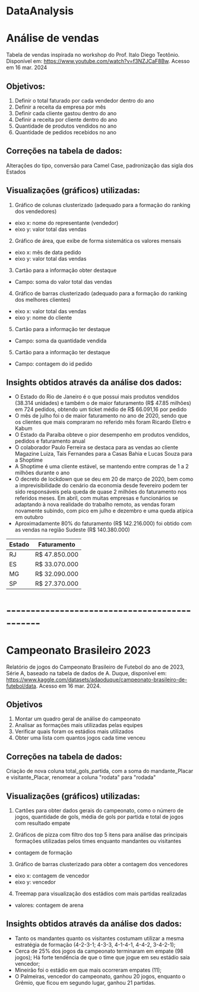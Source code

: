 # DataAnalysis


# Análise de vendas
Tabela de vendas inspirada no workshop do Prof. Italo Diego Teotônio.
Disponível em: <https://www.youtube.com/watch?v=f3NZJCaF8Bw>. Acesso em 16 mar. 2024


## Objetivos:
1. Definir o total faturado por cada vendedor dentro do ano
2. Definir a receita da empresa por mês
3. Definir cada cliente gastou dentro do ano
4. Definir a receita por cliente dentro do ano
5. Quantidade de produtos vendidos no ano
6. Quantidade de pedidos recebidos no ano

## Correções na tabela de dados:
Alterações do tipo, conversão para Camel Case, padronização das sigla dos Estados

## Visualizações (gráficos) utilizadas:
1. Gráfico de colunas clusterizado (adequado para a formação do ranking dos vendedores)
- eixo x: nome do representante (vendedor)
- eixo y: valor total das vendas

2. Gráfico de área, que exibe de forma sistemática os valores mensais
- eixo x: mês de data pedido
- eixo y: valor total das vendas


3. Cartão para a informação obter destaque
- Campo: soma do valor total das vendas

4. Gráfico de barras clusterizado (adequado para a formação do ranking dos melhores clientes)
- eixo x: valor total das vendas
- eixo y: nome do cliente


5. Cartão para a informação ter destaque
- Campo: soma da quantidade vendida


5. Cartão para a informação ter destaque
- Campo: contagem do id pedido

## Insights obtidos através da análise dos dados:
- O Estado do Rio de Janeiro é o que possui mais produtos vendidos (38.314 unidades) e também o de maior faturamento (R$ 47.85 milhões) em 724 pedidos, obtendo um ticket médio de R$ 66.091,16 por pedido
- O mês de julho foi o de maior faturamento no ano de 2020, sendo que os clientes que mais compraram no referido mês foram Ricardo Eletro e Kabum
- O Estado da Paraíba obteve o pior desempenho em produtos vendidos, pedidos e faturamento anual
- O colaborador Paulo Ferreira se destaca para as vendas ao cliente Magazine Luiza, Tais Fernandes para a Casas Bahia e Lucas Souza para a Shoptime
- A Shoptime é uma cliente estável, se mantendo entre compras de 1 a 2 milhões durante o ano
- O decreto de lockdown que se deu em 20 de março de 2020, bem como a imprevisibilidade do cenário da economia desde fevereiro podem ter sido responsáveis pela queda de quase 2 milhões do faturamento nos referidos meses. Em abril, com muitas empresas e funcionários se adaptando à nova realidade do trabalho remoto, as vendas foram novamente subindo, com pico em julho e dezembro e uma queda atípica em outubro
- Aproximadamente 80% do faturamento (R$ 142.216.000) foi obtido com as vendas na região Sudeste (R$ 140.380.000)

|Estado| Faturamento|
|-----| -----------|
|RJ |R$ 47.850.000 |
|ES |R$ 33.070.000 |
|MG | R$ 32.090.000 |
|SP | R$ 27.370.000 |


# ---------------------------------------------


# Campeonato Brasileiro 2023

Relatório de jogos do Campeonato Brasileiro de Futebol do ano de 2023, Série A, baseado na tabela de dados de A. Duque, disponível em: <https://www.kaggle.com/datasets/adaoduque/campeonato-brasileiro-de-futebol/data>. Acesso em 16 mar. 2024.

## Objetivos
1. Montar um quadro geral de análise do campeonato
2. Analisar as formações mais utilizadas pelas equipes
3. Verificar quais foram os estádios mais utilizados
4. Obter uma lista com quantos jogos cada time venceu


## Correções na tabela de dados:
Criação de nova coluna total_gols_partida, com a soma do mandante_Placar e visitante_Placar, renomear a coluna "rodata" para "rodada"


## Visualizações (gráficos) utilizadas:
1. Cartões para obter dados gerais do campeonato, como o número de jogos, quantidade de gols, média de gols por partida e total de jogos com resultado empate

2. Gráficos de pizza com filtro dos top 5 itens para análise das principais formações utilizadas pelos times enquanto mandantes ou visitantes
- contagem de formação

3. Gráfico de barras clusterizado para obter a contagem dos vencedores
- eixo x: contagem de vencedor
- eixo y: vencedor

4. Treemap para visualização dos estádios com mais partidas realizadas 
- valores: contagem de arena


## Insights obtidos através da análise dos dados:
- Tanto os mandantes quanto os visitantes costumam utilizar a mesma estratégia de formação (4-2-3-1; 4-3-3, 4-1-4-1, 4-4-2, 3-4-2-1);
- Cerca de 25% dos jogos da campeonato terminaram em empate (98 jogos);
Há forte tendência de que o time que jogue em seu estádio saia vencedor;
- Mineirão foi o estádio em que mais ocorreram empates (11);
- O Palmeiras, vencedor do campeonato, ganhou 20 jogos, enquanto o Grêmio, que ficou em segundo lugar, ganhou 21 partidas.


